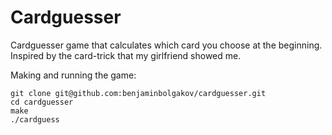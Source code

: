 # Cardguesser

Cardguesser game that calculates which card you choose at the beginning. Inspired by the card-trick that my girlfriend showed me.

Making and running the game:

```
git clone git@github.com:benjaminbolgakov/cardguesser.git
cd cardguesser
make
./cardguess
```
